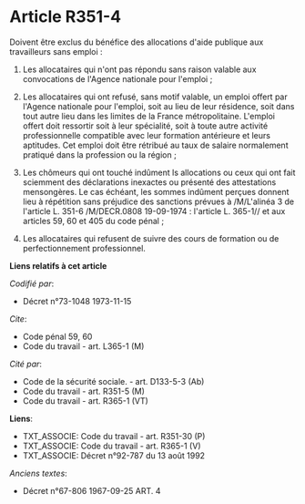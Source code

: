 # Article R351-4

Doivent être exclus du bénéfice des allocations d'aide publique aux travailleurs sans emploi :

1. Les allocataires qui n'ont pas répondu sans raison valable aux convocations de l'Agence nationale pour l'emploi ;

2. Les allocataires qui ont refusé, sans motif valable, un emploi offert par l'Agence nationale pour l'emploi, soit au lieu
de leur résidence, soit dans tout autre lieu dans les limites de la France métropolitaine. L'emploi offert doit ressortir
soit à leur spécialité, soit à toute autre activité professionnelle compatible avec leur formation antérieure et leurs
aptitudes. Cet emploi doit être rétribué au taux de salaire normalement pratiqué dans la profession ou la région ;

3. Les chômeurs qui ont touché indûment ls allocations ou ceux qui ont fait sciemment des déclarations inexactes ou présenté
des attestations mensongères. Le cas échéant, les sommes indûment perçues donnent lieu à répétition sans préjudice des
sanctions prévues à /M/L'alinéa 3 de l'article L. 351-6 /M/DECR.0808 19-09-1974 : l'article L. 365-1// et aux articles 59, 60
et 405 du code pénal ;

4. Les allocataires qui refusent de suivre des cours de formation ou de perfectionnement professionnel.

**Liens relatifs à cet article**

_Codifié par_:

  - Décret n°73-1048 1973-11-15

_Cite_:

  - Code pénal 59, 60
  - Code du travail - art. L365-1 (M)

_Cité par_:

  - Code de la sécurité sociale. - art. D133-5-3 (Ab)
  - Code du travail - art. R351-5 (M)
  - Code du travail - art. R365-1 (VT)

**Liens**:

  - TXT_ASSOCIE: Code du travail - art. R351-30 (P)
  - TXT_ASSOCIE: Code du travail - art. R365-1 (V)
  - TXT_ASSOCIE: Décret n°92-787 du 13 août 1992

_Anciens textes_:

  - Décret n°67-806 1967-09-25 ART. 4
